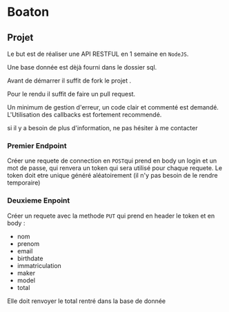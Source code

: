 # Boaton 

## Projet

Le but est de réaliser une API RESTFUL en 1 semaine en `NodeJS`.

Une base donnée est dèjà fourni dans le dossier sql.

Avant de démarrer il suffit de fork le projet .

Pour le rendu il suffit de faire un pull request.

Un minimum de gestion d'erreur, un code clair et commenté est demandé.
L'Utilisation des callbacks est fortement recommendé.

si il y a besoin de plus d'information, ne pas hésiter à me contacter

### Premier Endpoint

Créer une requete de connection en `POST`qui prend en body un login et un mot de passe, qui renvera un token qui sera utilisé pour chaque requete. Le token doit etre unique généré aléatoirement (il n'y pas besoin de le rendre temporaire)

### Deuxieme Enpoint

Créer un requete avec la methode `PUT` qui prend en header le token et en body : 
  - nom
  - prenom
  - email
  - birthdate
  - immatriculation
  - maker
  - model
  - total 
  
Elle doit renvoyer le total rentré dans la base de donnée

